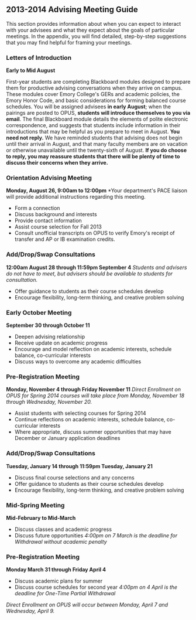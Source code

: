 ## 2013-2014 Advising Meeting Guide 
This section provides information about when you can expect to interact with your advisees and what they expect about the goals of particular meetings.  In the appendix, you will find detailed, step-by-step suggestions that you may find helpful for framing your meetings.  

### Letters of Introduction
**Early to Mid August**
 
First-year students are completing Blackboard modules designed to prepare them for productive advising conversations when they arrive on campus. These modules cover Emory College's GERs and academic policies, the Emory Honor Code, and basic considerations for forming balanced course schedules.
You will be assigned advisees **in early August**; when the pairings are posted to OPUS, **students will introduce themselves to you via email**. The final Blackboard module details the elements of polite electronic correspondence, and suggests that students include information in their introductions that may be helpful as you prepare to meet in August.
**You need not reply.**  We have reminded students that advising does not begin until their arrival in August, and that many faculty members are on vacation or otherwise unavailable until the twenty-sixth of August.  **If you do choose to reply, you may reassure students that there will be plenty of time to discuss their concerns when they arrive.**

### Orientation Advising Meeting 
**Monday, August 26, 9:00am to 12:00pm**
 *Your department's PACE liaison will provide additional instructions regarding this meeting.
- Form a connection
- Discuss background and interests
- Provide contact information
- Assist course selection for Fall 2013
- Consult unofficial transcripts on OPUS to verify Emory's receipt of transfer and AP or IB examination credits.  
### Add/Drop/Swap Consultations
**12:00am August 28 through 11:59pm September 4**
*Students and advisers do not have to meet, but advisers should be available to students for consultation.*
- Offer guidance to students as their course schedules develop
- Encourage flexibility, long-term thinking, and creative problem solving 
### Early October Meeting 
**September 30 through October 11**
- Deepen advising relationship
- Receive update on academic progress
- Encourage and model reflection on academic interests, schedule balance, co-curricular interests
- Discuss ways to overcome any academic difficulties

### Pre-Registration Meeting
**Monday, November 4 through Friday November 11**
*Direct Enrollment on OPUS for Spring 2014 courses will take place from Monday, November 18 through Wednesday, November 20.*
- Assist students with selecting courses for Spring 2014
- Continue reflections on academic interests, schedule balance, co-curricular interests
- Where appropriate, discuss summer opportunities that may have December or January application deadlines 
### Add/Drop/Swap Consultations 
**Tuesday, January 14 through 11:59pm Tuesday, January 21**
- Discuss final course selections and any concerns 
-  Offer guidance to students as their course schedules develop
- Encourage flexibility, long-term thinking, and creative problem solving 
### Mid-Spring Meeting
**Mid-February to Mid-March**
- Discuss classes and academic progress
- Discuss future opportunities
 *4:00pm on 7 March is the deadline for Withdrawal without academic penalty*
### Pre-Registration Meeting
**Monday March 31 through Friday April 4**
- Discuss academic plans for summer
- Discuss course schedules for second year
*4:00pm on 4 April is the deadline for One-Time Partial Withdrawal*
 

*Direct Enrollment on OPUS will occur between Monday, April 7 and Wednesday, April 9.*